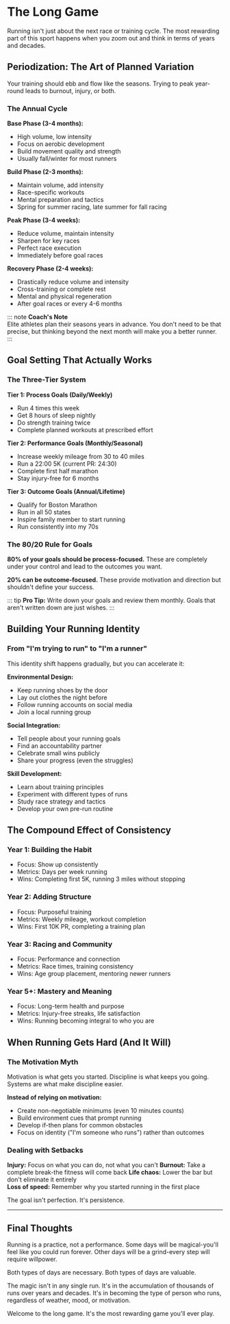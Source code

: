 # The Long Game

Running isn't just about the next race or training cycle. The most rewarding part of this sport happens when you zoom out and think in terms of years and decades.

## Periodization: The Art of Planned Variation

Your training should ebb and flow like the seasons. Trying to peak year-round leads to burnout, injury, or both.

### The Annual Cycle

**Base Phase (3-4 months):**
- High volume, low intensity
- Focus on aerobic development
- Build movement quality and strength
- Usually fall/winter for most runners

**Build Phase (2-3 months):**  
- Maintain volume, add intensity
- Race-specific workouts
- Mental preparation and tactics
- Spring for summer racing, late summer for fall racing

**Peak Phase (3-4 weeks):**
- Reduce volume, maintain intensity  
- Sharpen for key races
- Perfect race execution
- Immediately before goal races

**Recovery Phase (2-4 weeks):**
- Drastically reduce volume and intensity
- Cross-training or complete rest
- Mental and physical regeneration
- After goal races or every 4-6 months

::: note
**Coach's Note**  
Elite athletes plan their seasons years in advance. You don't need to be that precise, but thinking beyond the next month will make you a better runner.
:::

## Goal Setting That Actually Works

### The Three-Tier System

**Tier 1: Process Goals (Daily/Weekly)**
- Run 4 times this week
- Get 8 hours of sleep nightly
- Do strength training twice
- Complete planned workouts at prescribed effort

**Tier 2: Performance Goals (Monthly/Seasonal)**
- Increase weekly mileage from 30 to 40 miles
- Run a 22:00 5K (current PR: 24:30)
- Complete first half marathon
- Stay injury-free for 6 months

**Tier 3: Outcome Goals (Annual/Lifetime)**
- Qualify for Boston Marathon
- Run in all 50 states
- Inspire family member to start running
- Run consistently into my 70s

### The 80/20 Rule for Goals

**80% of your goals should be process-focused.** These are completely under your control and lead to the outcomes you want.

**20% can be outcome-focused.** These provide motivation and direction but shouldn't define your success.

::: tip
**Pro Tip:** Write down your goals and review them monthly. Goals that aren't written down are just wishes.
:::

## Building Your Running Identity

### From "I'm trying to run" to "I'm a runner"

This identity shift happens gradually, but you can accelerate it:

**Environmental Design:**
- Keep running shoes by the door
- Lay out clothes the night before  
- Follow running accounts on social media
- Join a local running group

**Social Integration:**
- Tell people about your running goals
- Find an accountability partner
- Celebrate small wins publicly
- Share your progress (even the struggles)

**Skill Development:**
- Learn about training principles
- Experiment with different types of runs
- Study race strategy and tactics
- Develop your own pre-run routine

## The Compound Effect of Consistency

### Year 1: Building the Habit
- Focus: Show up consistently
- Metrics: Days per week running
- Wins: Completing first 5K, running 3 miles without stopping

### Year 2: Adding Structure  
- Focus: Purposeful training
- Metrics: Weekly mileage, workout completion
- Wins: First 10K PR, completing a training plan

### Year 3: Racing and Community
- Focus: Performance and connection
- Metrics: Race times, training consistency
- Wins: Age group placement, mentoring newer runners

### Year 5+: Mastery and Meaning
- Focus: Long-term health and purpose
- Metrics: Injury-free streaks, life satisfaction
- Wins: Running becoming integral to who you are

## When Running Gets Hard (And It Will)

### The Motivation Myth

Motivation is what gets you started. Discipline is what keeps you going. Systems are what make discipline easier.

**Instead of relying on motivation:**
- Create non-negotiable minimums (even 10 minutes counts)
- Build environment cues that prompt running
- Develop if-then plans for common obstacles
- Focus on identity ("I'm someone who runs") rather than outcomes

### Dealing with Setbacks

**Injury:** Focus on what you can do, not what you can't
**Burnout:** Take a complete break-the fitness will come back
**Life chaos:** Lower the bar but don't eliminate it entirely  
**Loss of speed:** Remember why you started running in the first place

The goal isn't perfection. It's persistence.

---

## Final Thoughts

Running is a practice, not a performance. Some days will be magical-you'll feel like you could run forever. Other days will be a grind-every step will require willpower.

Both types of days are necessary. Both types of days are valuable.

The magic isn't in any single run. It's in the accumulation of thousands of runs over years and decades. It's in becoming the type of person who runs, regardless of weather, mood, or motivation.

Welcome to the long game. It's the most rewarding game you'll ever play.
